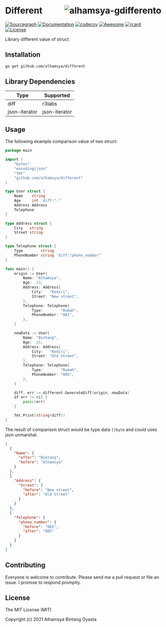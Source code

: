 # <img align="right" src="https://avatars.githubusercontent.com/u/56905970?s=60&v=4" alt="alhamsya-gdifferento" title="alhamsya-different" /> Different

[![Sourcegraph](https://sourcegraph.com/github.com/alhamsya/different/-/badge.svg)](https://sourcegraph.com/github.com/alhamsya/different?badge)
[![Documentation](https://godoc.org/github.com/alhamsya/different?status.svg)](https://godoc.org/github.com/alhamsya/different)
[![codecov](https://codecov.io/gh/alhamsya/different/branch/master/graph/badge.svg?token=P7LSAI3V6S)](https://codecov.io/gh/alhamsya/different)
[![Awesome](https://cdn.rawgit.com/alhamsya/different/d7305f38d29fed78fa85652e3a63e154dd8e8829/media/badge.svg)](https://github.com/alhamsya/different)
[![rcard](https://goreportcard.com/badge/github.com/alhamsya/different)](https://goreportcard.com/report/github.com/alhamsya/different)
[![License](http://img.shields.io/badge/license-mit-blue.svg?style=flat-square)](https://raw.githubusercontent.com/alhamsya/different/master/LICENSE)

Library different value of struct.

## Installation

```bash
go get github.com/alhamsya/different
```

## Library Dependencies

| Type          | Supported     |
| ------------- | ------------- |
| diff          | r3labs        |
| json-iterator | json-iterator |

## Usage

The following example comparison value of two struct:

```go
package main

import (
	"bytes"
	"encoding/json"
	"fmt"
	"github.com/alhamsya/different"
)

type User struct {
	Name    string
	Age     int `diff:"-"`
	Address Address
	Telephone
}

type Address struct {
	City   string
	Street string
}

type Telephone struct {
	Type        string
	PhoneNumber string `diff:"phone_number"`
}

func main() {
	origin := User{
		Name: "Alhamsya",
		Age:  23,
		Address: Address{
			City:   "Kediri",
			Street: "New street",
		},
		Telephone: Telephone{
			Type:        "Rumah",
			PhoneNumber: "081",
		},
	}

	newData := User{
		Name: "Bintang",
		Age:  25,
		Address: Address{
			City:   "Kediri",
			Street: "Old Street",
		},
		Telephone: Telephone{
			Type:        "Rumah",
			PhoneNumber: "085",
		},
	}

	diff, err := different.GenerateDiff(origin, newData)
	if err != nil {
		panic(err)
	}

	fmt.Print(string(diff))
}
```

The result of comparison struct would be type data `[]byte` and could uses json unmarshal.

```json
[
  {
    "Name": {
      "after": "Bintang",
      "before": "Alhamsya"
    }
  },
  {
    "Address": {
      "Street": {
        "before": "New street",
        "after": "Old Street"
      }
    }
  },
  {
    "Telephone": {
      "phone_number": {
        "before": "081",
        "after": "085"
      }
    }
  }
]
```

## Contributing

Everyone is welcome to contribute. Please send me a pull request or file an issue. I promise
to respond promptly.

## License

The MIT License (MIT)

Copyright (c) 2021 Alhamsya Bintang Dyasta
